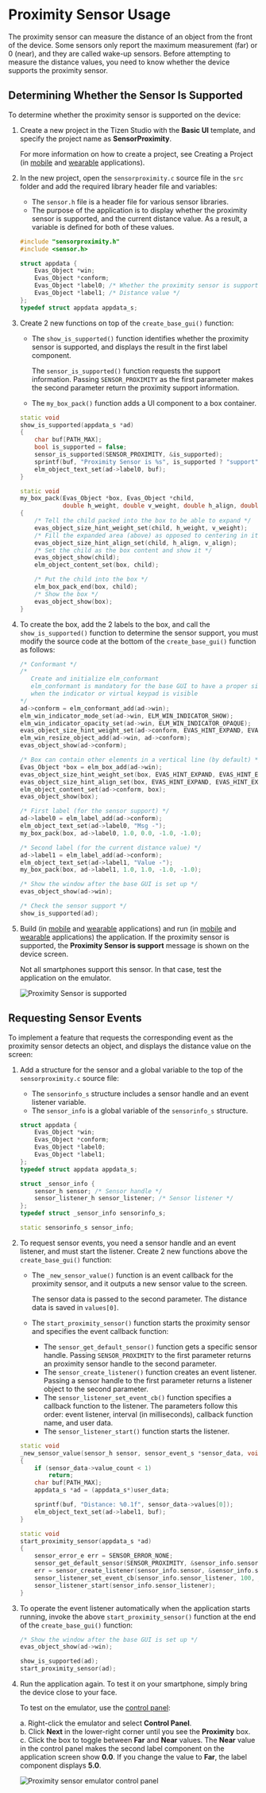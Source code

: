 
# Proximity Sensor Usage

The proximity sensor can measure the distance of an object from the
front of the device. Some sensors only report the maximum measurement
(far) or 0 (near), and they are called wake-up sensors. Before
attempting to measure the distance values, you need to know whether the
device supports the proximity sensor.


## Determining Whether the Sensor Is Supported

To determine whether the proximity sensor is supported on the device:

1.  Create a new project in the Tizen Studio with the **Basic UI**
    template, and specify the project name as **SensorProximity**.

    For more information on how to create a project, see Creating a
    Project (in [mobile](../mobile/first-app-mn.md#create) and
    [wearable](../wearable/first-app-wn.md#create) applications).

2. In the new project, open the `sensorproximity.c` source file in the
    `src` folder and add the required library header file and variables:

    -   The `sensor.h` file is a header file for various
        sensor libraries.
    -   The purpose of the application is to display whether the
        proximity sensor is supported, and the current distance value.
        As a result, a variable is defined for both of these values.

    ```c++
    #include "sensorproximity.h"
    #include <sensor.h>

    struct appdata {
        Evas_Object *win;
        Evas_Object *conform;
        Evas_Object *label0; /* Whether the proximity sensor is supported */
        Evas_Object *label1; /* Distance value */
    };
    typedef struct appdata appdata_s;
    ```

3. Create 2 new functions on top of the `create_base_gui()` function:

    -   The `show_is_supported()` function identifies whether the
        proximity sensor is supported, and displays the result in the
        first label component.

        The `sensor_is_supported()` function requests the
        support information. Passing `SENSOR_PROXIMITY` as the first
        parameter makes the second parameter return the proximity
        support information.

    - The `my_box_pack()` function adds a UI component to a
        box container.

    ```c++
    static void
    show_is_supported(appdata_s *ad)
    {
        char buf[PATH_MAX];
        bool is_supported = false;
        sensor_is_supported(SENSOR_PROXIMITY, &is_supported);
        sprintf(buf, "Proximity Sensor is %s", is_supported ? "support" : "not support");
        elm_object_text_set(ad->label0, buf);
    }

    static void
    my_box_pack(Evas_Object *box, Evas_Object *child,
                double h_weight, double v_weight, double h_align, double v_align)
    {
        /* Tell the child packed into the box to be able to expand */
        evas_object_size_hint_weight_set(child, h_weight, v_weight);
        /* Fill the expanded area (above) as opposed to centering in it */
        evas_object_size_hint_align_set(child, h_align, v_align);
        /* Set the child as the box content and show it */
        evas_object_show(child);
        elm_object_content_set(box, child);

        /* Put the child into the box */
        elm_box_pack_end(box, child);
        /* Show the box */
        evas_object_show(box);
    }
    ```

4. To create the box, add the 2 labels to the box, and call the
    `show_is_supported()` function to determine the sensor support, you
    must modify the source code at the bottom of the `create_base_gui()`
    function as follows:

    ```c++
    /* Conformant */
    /*
       Create and initialize elm_conformant
       elm_conformant is mandatory for the base GUI to have a proper size
       when the indicator or virtual keypad is visible
    */
    ad->conform = elm_conformant_add(ad->win);
    elm_win_indicator_mode_set(ad->win, ELM_WIN_INDICATOR_SHOW);
    elm_win_indicator_opacity_set(ad->win, ELM_WIN_INDICATOR_OPAQUE);
    evas_object_size_hint_weight_set(ad->conform, EVAS_HINT_EXPAND, EVAS_HINT_EXPAND);
    elm_win_resize_object_add(ad->win, ad->conform);
    evas_object_show(ad->conform);

    /* Box can contain other elements in a vertical line (by default) */
    Evas_Object *box = elm_box_add(ad->win);
    evas_object_size_hint_weight_set(box, EVAS_HINT_EXPAND, EVAS_HINT_EXPAND);
    evas_object_size_hint_align_set(box, EVAS_HINT_EXPAND, EVAS_HINT_EXPAND);
    elm_object_content_set(ad->conform, box);
    evas_object_show(box);

    /* First label (for the sensor support) */
    ad->label0 = elm_label_add(ad->conform);
    elm_object_text_set(ad->label0, "Msg -");
    my_box_pack(box, ad->label0, 1.0, 0.0, -1.0, -1.0);

    /* Second label (for the current distance value) */
    ad->label1 = elm_label_add(ad->conform);
    elm_object_text_set(ad->label1, "Value -");
    my_box_pack(box, ad->label1, 1.0, 1.0, -1.0, -1.0);

    /* Show the window after the base GUI is set up */
    evas_object_show(ad->win);

    /* Check the sensor support */
    show_is_supported(ad);
    ```

5. Build (in [mobile](../mobile/first-app-mn.md#build) and
    [wearable](../wearable/first-app-wn.md#build) applications) and run
    (in [mobile](../mobile/first-app-mn.md#run) and
    [wearable](../wearable/first-app-wn.md#run) applications)
    the application. If the proximity sensor is supported, the
    **Proximity Sensor is support** message is shown on the
    device screen.

    Not all smartphones support this sensor. In that case, test the
    application on the emulator.

    ![Proximity Sensor is
    supported](./media/sensor_proximity_supported.png)



## Requesting Sensor Events

To implement a feature that requests the corresponding event as the
proximity sensor detects an object, and displays the distance value on
the screen:

1.  Add a structure for the sensor and a global variable to the top of
    the `sensorproximity.c` source file:

    -   The `sensorinfo_s` structure includes a sensor handle and an
        event listener variable.
    -   The `sensor_info` is a global variable of the
        `sensorinfo_s` structure.

    ```c++
    struct appdata {
        Evas_Object *win;
        Evas_Object *conform;
        Evas_Object *label0;
        Evas_Object *label1;
    };
    typedef struct appdata appdata_s;

    struct _sensor_info {
        sensor_h sensor; /* Sensor handle */
        sensor_listener_h sensor_listener; /* Sensor listener */
    };
    typedef struct _sensor_info sensorinfo_s;

    static sensorinfo_s sensor_info;
    ```

2. To request sensor events, you need a sensor handle and an event
    listener, and must start the listener. Create 2 new functions above
    the `create_base_gui()` function:

    -   The `_new_sensor_value()` function is an event callback for the
        proximity sensor, and it outputs a new sensor value to
        the screen.

        The sensor data is passed to the second parameter. The distance
        data is saved in `values[0]`.

    - The `start_proximity_sensor()` function starts the proximity
        sensor and specifies the event callback function:
        -   The `sensor_get_default_sensor()` function gets a specific
            sensor handle. Passing `SENSOR_PROXIMITY` to the first
            parameter returns an proximity sensor handle to the
            second parameter.
        -   The `sensor_create_listener()` function creates an
            event listener. Passing a sensor handle to the first
            parameter returns a listener object to the second parameter.
        -   The `sensor_listener_set_event_cb()` function specifies a
            callback function to the listener. The parameters follow
            this order: event listener, interval (in milliseconds),
            callback function name, and user data.
        -   The `sensor_listener_start()` function starts the listener.

    ```c++
    static void
    _new_sensor_value(sensor_h sensor, sensor_event_s *sensor_data, void *user_data)
    {
        if (sensor_data->value_count < 1)
            return;
        char buf[PATH_MAX];
        appdata_s *ad = (appdata_s*)user_data;

        sprintf(buf, "Distance: %0.1f", sensor_data->values[0]);
        elm_object_text_set(ad->label1, buf);
    }

    static void
    start_proximity_sensor(appdata_s *ad)
    {
        sensor_error_e err = SENSOR_ERROR_NONE;
        sensor_get_default_sensor(SENSOR_PROXIMITY, &sensor_info.sensor);
        err = sensor_create_listener(sensor_info.sensor, &sensor_info.sensor_listener);
        sensor_listener_set_event_cb(sensor_info.sensor_listener, 100, _new_sensor_value, ad);
        sensor_listener_start(sensor_info.sensor_listener);
    }
    ```

3. To operate the event listener automatically when the application
    starts running, invoke the above `start_proximity_sensor()` function
    at the end of the `create_base_gui()` function:

    ```c++
    /* Show the window after the base GUI is set up */
    evas_object_show(ad->win);

    show_is_supported(ad);
    start_proximity_sensor(ad);
    ```

4. Run the application again. To test it on your smartphone, simply
    bring the device close to your face.

    To test on the emulator, use the [control
    panel](../../../../org.tizen.studio/html/common_tools/emulator_control_panel.htm):

    a.  Right-click the emulator and select **Control Panel**.  
    b. Click **Next** in the lower-right corner until you see the        **Proximity** box.  
    c. Click the box to toggle between **Far** and **Near** values. The        **Near** value in the control panel makes the second label        component on the application screen show **0.0**. If you change        the value to **Far**, the label component displays **5.0**.

      ![Proximity sensor emulator control        panel](./media/sensor_proximity_emulator.png)
